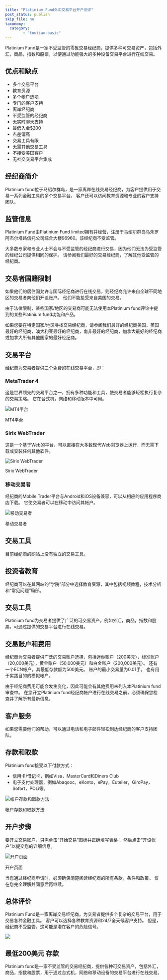 ```yaml
---
title: "Platinium Fund外汇交易平台开户测评"
post_status: publish
skip_file: no
taxonomy:
  category:
        - "toutiao-basic"
---
```


Platinium Fund是一家不受监管的零售交易经纪商，提供多种可交易资产，包括外汇，商品，指数和股票，以便通过功能强大的多种设备交易平台进行在线交易。

## 优点和缺点

- 多个交易平台
- 教育资源
- 多个帐户选项
- 专门的客户支持
- 离岸经纪商
- 不受监管的经纪商
- 无实时聊天支持
- 最低入金$200
- 点差偏高
- 交易工具有限
- 无需其他交易工具
- 不接受美国客户
- 无社交交易平台集成

## 经纪商简介

Platinium fund位于马绍尔群岛，是一家离岸在线交易经纪商，为客户提供用于交易一系列金融工具的多个交易平台。 客户还可以访问教育资源和专业的客户支持团队。

## 监管信息

Platinium Fund由Platinium Fund limited拥有并经营，注册于马绍尔群岛马朱罗阿杰尔塔路信托公司综合大楼96960。该经纪商不受监管。

大多数专家和专业人士不会与不受监管的经纪商进行交易，因为他们无法为受监管的经纪公司提供相同的保护。 请参阅我们最好的交易经纪商，了解其他受监管的经纪商。

## 交易者国籍限制

如果他们的居住国允许与国际经纪商进行在线交易，则经纪商允许来自全球不同地区的交易者向他们开设账户。 他们不能接受来自美国的交易。

由于法律限制，某些国家/地区的交易商可能无法使用本Platinium fund评论中提到的某些Platinium fund功能和产品。

如果您要在特定国家/地区寻找交易经纪商，请参阅我们最好的经纪商美国，英国最好的经纪商，澳大利亚最好的经纪商，南非最好的经纪商，加拿大最好的经纪商或加拿大所有其他国家的最好经纪商。

## 交易平台

经纪商为交易者提供三个免费的在线交易平台，即：

### MetaTrader 4

这是世界领先的交易平台之一，拥有多种功能和工具，使交易者能够轻松执行复杂的交易策略。 它在台式机，网络和移动版本中可用。

![MT4平台](https://cdn.fendou.la/funstoutiao/2020/11/Platiniumfund-Review-MT4-Platform.jpg "MT4平台")

MT4平台

### Sirix WebTrader

这是一个基于Web的平台，可以直接在大多数现代Web浏览器上运行，而无需下载或安装任何其他软件。

![Sirix WebTrader](https://cdn.fendou.la/funstoutiao/2020/11/Platiniumfund-Review-Sirix-WebTrader.jpg "Sirix WebTrader")

Sirix WebTrader

### 移动交易者

经纪商的Mobile Trader平台与Android和iOS设备兼容，可以从相应的应用程序商店下载。 它使交易者可以在移动中访问其帐户。

![移动交易者](https://cdn.fendou.la/funstoutiao/2020/11/Platiniumfund-Review-Mobile-Trader.jpg "移动交易者")

移动交易者

## 交易工具

目前经纪商的网站上没有独立的交易工具。

## 投资者教育

经纪商可以在其网站的“学院”部分中选择教育资源，其中包括视频教程，技术分析和“常见问题”局部。

## 交易工具

Platinium fund为交易者提供了广泛的可交易资产，例如外汇，商品，指数和股票，可通过提供的交易平台进行在线交易。

## 交易账户和费用

经纪商为交易者提供广泛的交易账户选择，包括迷你账户（200美元），标准账户（20,000美元），黄金账户（50,000美元）和白金账户（200,000美元）。 还有一个ECN帐户，其最低存款额为500美元。 账户的最小交易量为0.01手。 也有用于实践目的的模拟帐户。

由于经纪商费用可能会发生变化，因此可能会有其他费用未列入本Platinium fund审查中。 在您开立Platinium fund经纪商帐户进行在线交易之前，必须确保您检查并了解所有最新信息。

## 客户服务

如果您需要他们的帮助，可以通过电话和电子邮件轻松到达经纪商的客户支持团队。

## 存款和取款

Platinium fund接受以下付款方式：

- 信用卡/借记卡，例如Visa，MasterCard和Diners Club
- 电子支付处理器，例如Abaqooc，eKonto，ePay，Euteller，GiroPay，Sofort，POLi等。

![帐户存款和取款方法](https://cdn.fendou.la/funstoutiao/2020/11/Platiniumfund-Review-Account-Deposit-Withdrawal-Methods.jpg "帐户存款和取款方法")

帐户存款和取款方法

## 开户步骤

要开立交易账户，只需单击“开始交易”图标并正确填写表格； 然后点击“开设帐户”以提交您的详细信息。

![开户页面](https://cdn.fendou.la/funstoutiao/2020/11/Platiniumfund-Review-Account-Opening-Page-322x1024.jpg "开户页面")

开户页面

当您通过经纪商申请时，必须确保清楚阅读经纪商的所有条款，条件和政策。 仅在您完全理解并同意后再继续。

## 总体评价

Platinium Fund是一家离岸交易经纪商，为交易者提供多个复杂的交易平台，用于交易各种金融工具。 客户可以选择各种教育资源和24/7全天候客户支持。 但是，经纪商不受监管，这可能是潜在客户的危险信号。

![](https://cdn.fendou.la/funstoutiao/2020/11/Platiniumfund-Logo.png)

## 最低200美元 存款

Platinium fund是一家不受监管的交易经纪商，提供各种可交易资产，包括外汇，商品，指数和股票，用于通过台式机，网络和移动设备的交易平台进行在线交易。
